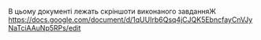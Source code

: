 В цьому документі лежать скріншоти виконаного завданняЖ
https://docs.google.com/document/d/1qUUIrb6Qsq4jCJQK5EbncfayCnVJyNaTciAAuNp5RPs/edit
